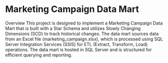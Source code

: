 # Marketing Campaign Data Mart
Overview
This project is designed to implement a Marketing Campaign Data Mart that is built with a Star Schema and utilizes Slowly Changing Dimensions (SCD) to track historical changes. The data mart sources data from an Excel file (marketing_campaign.xlsx), which is processed using SQL Server Integration Services (SSIS) for ETL (Extract, Transform, Load) operations. The data mart is hosted in SQL Server and is structured for efficient querying and reporting.
